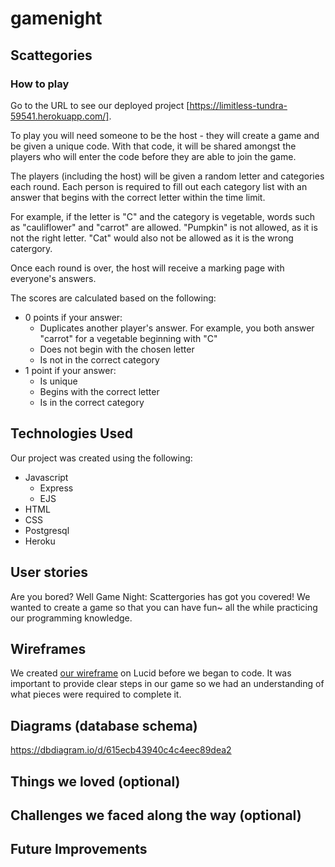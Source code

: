 # gamenight

## Scattegories
### How to play
Go to the URL to see our deployed project [https://limitless-tundra-59541.herokuapp.com/].

To play you will need someone to be the host - they will create a game and be given a unique code. With that code, it will be shared amongst the players who will enter the code before they are able to join the game.

The players (including the host) will be given a random letter and categories each round. Each person is required to fill out each category list with an answer that begins with the correct letter within the time limit.

For example, if the letter is "C" and the category is vegetable, words such as "cauliflower" and "carrot" are allowed. "Pumpkin" is not allowed, as it is not the right letter. "Cat" would also not be allowed as it is the wrong catergory.

Once each round is over, the host will receive a marking page with everyone's answers. 

The scores are calculated based on the following:
* 0 points if your answer:
  * Duplicates another player's answer. For example, you both answer "carrot" for a vegetable beginning with "C"
  * Does not begin with the chosen letter
  * Is not in the correct category
* 1 point if your answer:
  * Is unique
  * Begins with the correct letter
  * Is in the correct category

## Technologies Used
Our project was created using the following:
* Javascript
  * Express
  * EJS
* HTML
* CSS
* Postgresql
* Heroku

## User stories 
Are you bored? Well Game Night: Scattergories has got you covered!
We wanted to create a game so that you can have fun~ all the while practicing our programming knowledge.


## Wireframes
We created [our wireframe](https://lucid.app/lucidspark/81a7db82-4de7-447f-96cc-6dca7e7bf380/edit?invitationId=inv_a8eed7ea-23c3-4437-94e7-72f09981bd6c) on Lucid before we began to code. It was important to provide clear steps in our game so we had an understanding of what pieces were required to complete it.

## Diagrams (database schema)

https://dbdiagram.io/d/615ecb43940c4c4eec89dea2

## Things we loved (optional)

## Challenges we faced along the way (optional)

## Future Improvements


<!-- Make a game into a database

Create Game
game id



Join button
insert into players 
player id stored in a session
player name
game id


ready state??
host? (if host true display settings) -->

